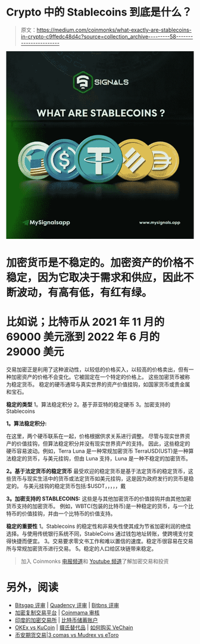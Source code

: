 # Crypto 中的 Stablecoins 到底是什么？

> 原文：<https://medium.com/coinmonks/what-exactly-are-stablecoins-in-crypto-c9ffedc48d4c?source=collection_archive---------58----------------------->

![](img/dd0fa74c337d55736fff79278e23e4ff.png)

# 加密货币是不稳定的。加密资产的价格不稳定，因为它取决于需求和供应，因此不断波动，有高有低，有红有绿。

# 比如说；比特币从 2021 年 11 月的 69000 美元涨到 2022 年 6 月的 29000 美元

交易加密正是利用了这种波动性，以较低的价格买入，以较高的价格卖出，但有一种加密资产的价格不会变化。它被固定在一个特定的价格上。
这些加密货币被称为稳定货币。
稳定的硬币通常与真实世界的资产价值挂钩，如国家货币或贵金属和宝石。

**稳定的类型**
1。算法稳定积分
2。基于菲亚特的稳定硬币
3。加密支持的 Stablecoins

**1。算法稳定积分:**

在这里，两个硬币联系在一起，价格根据供求关系进行调整。
尽管与现实世界资产的价值挂钩，但算法稳定积分并没有现实世界资产的支持。
因此，这些稳定的硬币容易波动。例如，Terra Luna 是一种常规加密货币
TerraUSD(UST)是一种算法稳定的货币，与美元挂钩，但由 Luna 支持，Luna 是一种不稳定的加密货币。

**2。基于法定货币的稳定货币**
最受欢迎的稳定货币是基于法定货币的稳定货币，这些货币与现实生活中的货币或法定货币如美元挂钩，这是因为政府发行的货币是稳定的。
与美元挂钩的稳定货币包括:$USDT，，，，，戴

**3。加密支持的 STABLECOINS:**
这些是与其他加密货币的价值挂钩并由其他加密货币支持的加密货币。
例如，WBTC(包装的比特币)是一种稳定的货币，与一个比特币的价值挂钩，并由一个比特币的价值支持。

**稳定的重要性**
1。Stablecoins 的稳定性和非易失性使其成为节省加密利润的绝佳选择。与使用传统银行系统不同，StableCoins 通过钱包地址转账，使跨境支付变得快捷而便宜。
3。交易要求零文书工作和难以置信的速度。稳定币很容易在交易所与常规加密货币进行交易。
5。稳定的人口给区块链带来稳定。

> 加入 Coinmonks [电报频道](https://t.me/coincodecap)和 [Youtube 频道](https://www.youtube.com/c/coinmonks/videos)了解加密交易和投资

# 另外，阅读

*   [Bitsgap 评审](/coinmonks/bitsgap-review-a-crypto-trading-bot-that-makes-easy-money-a5d88a336df2) | [Quadency 评审](/coinmonks/quadency-review-a-crypto-trading-automation-platform-3068eaa374e1) | [Bitbns 评审](/coinmonks/bitbns-review-38256a07e161)
*   [加密复制交易平台](/coinmonks/top-10-crypto-copy-trading-platforms-for-beginners-d0c37c7d698c) | [Coinmama 审核](/coinmonks/coinmama-review-ace5641bde6e)
*   [印度的加密交易所](/coinmonks/bitcoin-exchange-in-india-7f1fe79715c9) | [比特币储蓄账户](/coinmonks/bitcoin-savings-account-e65b13f92451)
*   [OKEx vs KuCoin](https://coincodecap.com/okex-kucoin) | [摄氏替代品](https://coincodecap.com/celsius-alternatives) | [如何购买 VeChain](https://coincodecap.com/buy-vechain)
*   [币安期货交易](https://coincodecap.com/binance-futures-trading)|[3 comas vs Mudrex vs eToro](https://coincodecap.com/mudrex-3commas-etoro)